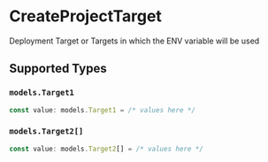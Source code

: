 # CreateProjectTarget

Deployment Target or Targets in which the ENV variable will be used


## Supported Types

### `models.Target1`

```typescript
const value: models.Target1 = /* values here */
```

### `models.Target2[]`

```typescript
const value: models.Target2[] = /* values here */
```

